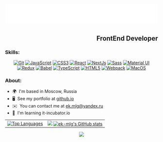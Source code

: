 <h1 align="center">
  <img src="https://raw.githubusercontent.com/ek-mlg/ek-mlg/main/name.svg" alt="Egor Kirillov" />
</h1>

<h2 align="right">FrontEnd Developer</h2>

### Skills:


<div align="center">
<a href="https://git-scm.com/" target="_blank" rel="noreferrer" padding='10px'><img src="https://raw.githubusercontent.com/danielcranney/readme-generator/main/public/icons/skills/git-colored.svg" width="36" height="36" alt="Git" /></a>               <a href="https://developer.mozilla.org/en-US/docs/Web/JavaScript" target="_blank" rel="noreferrer" padding='10px'><img src="https://raw.githubusercontent.com/danielcranney/readme-generator/main/public/icons/skills/javascript-colored.svg" width="36" height="36" alt="JavaScript" /></a>                              <a href="https://www.w3.org/TR/CSS/#css" target="_blank" rel="noreferrer"><img src="https://raw.githubusercontent.com/danielcranney/readme-generator/main/public/icons/skills/css3-colored.svg" width="36" height="36" alt="CSS3" /></a>               <a href="https://reactjs.org/" target="_blank" rel="noreferrer"><img src="https://raw.githubusercontent.com/danielcranney/readme-generator/main/public/icons/skills/react-colored.svg" width="36" height="36" alt="React" /></a>               <a href="https://nextjs.org/docs" target="_blank" rel="noreferrer"><img src="https://raw.githubusercontent.com/danielcranney/readme-generator/main/public/icons/skills/nextjs-colored-dark.svg" width="36" height="36" alt="NextJs" /></a>               <a href="https://sass-lang.com/" target="_blank" rel="noreferrer"><img src="https://raw.githubusercontent.com/danielcranney/readme-generator/main/public/icons/skills/sass-colored.svg" width="36" height="36" alt="Sass" /></a>               <a href="https://mui.com/" target="_blank" rel="noreferrer"><img src="https://raw.githubusercontent.com/danielcranney/readme-generator/main/public/icons/skills/materialui-colored.svg" width="36" height="36" alt="Material UI" /></a>               <a href="https://redux.js.org/" target="_blank" rel="noreferrer"><img src="https://raw.githubusercontent.com/danielcranney/readme-generator/main/public/icons/skills/redux-colored.svg" width="36" height="36" alt="Redux" /></a>               <a href="https://babeljs.io/" target="_blank" rel="noreferrer"><img src="https://raw.githubusercontent.com/danielcranney/readme-generator/main/public/icons/skills/babel-colored-dark.svg" width="36" height="36" alt="Babel" /></a>               <a href="https://www.typescriptlang.org/" target="_blank" rel="noreferrer" padding='10px'><img src="https://raw.githubusercontent.com/danielcranney/readme-generator/main/public/icons/skills/typescript-colored.svg" width="36" height="36" alt="TypeScript" /></a>               <a href="https://developer.mozilla.org/en-US/docs/Glossary/HTML5" target="_blank" rel="noreferrer"><img src="https://raw.githubusercontent.com/danielcranney/readme-generator/main/public/icons/skills/html5-colored.svg" width="36" height="36" alt="HTML5" /></a>               <a href="https://webpack.js.org/" target="_blank" rel="noreferrer"><img src="https://raw.githubusercontent.com/danielcranney/readme-generator/main/public/icons/skills/webpack-colored.svg" width="36" height="36" alt="Webpack" /></a>               <a href="https://apple.com" target="_blank" rel="noreferrer"><img src="https://raw.githubusercontent.com/danielcranney/readme-generator/main/public/icons/skills/macos-colored-dark.svg" width="36" height="36" alt="MacOS" /></a>
</div>

### About:

* 🌍  I'm based in Moscow, Russia
* 🖥️  See my portfolio at [github.io](http://ek-mlg.github.io/portfolio/#about)
* ✉️  You can contact me at [ek.mlg@yandex.ru](mailto:ek.mlg@yandex.ru)
* 🧠  I'm learning it-incubator.io

<div align="center">
  <table>
    <tr>
      <td align="center">
        <a href="https://github.com/ek-mlg"><img src="https://github-readme-stats.vercel.app/api/top-langs/?username=ek-mlg&langs_count=10&title_color=a855f7&text_color=ffffff&icon_color=a855f7&bg_color=171717&hide_border=true&locale=en&custom_title=Top%20%Languages" alt="Top Languages" /></a>
      </td>
      <td align="center" width='60%'>
        <a href="http://www.github.com/ek-mlg"><img src="https://github-readme-streak-stats.herokuapp.com/?user=ek-mlg&stroke=ffffff&background=171717&ring=a855f7&fire=a855f7&currStreakNum=ffffff&currStreakLabel=a855f7&sideNums=ffffff&sideLabels=ffffff&dates=ffffff&hide_border=true" /></a>
        <a href="http://www.github.com/ek-mlg"><img src="https://github-readme-stats.vercel.app/api?username=ek-mlg&show_icons=true&hide=stars,issues,&count_private=true&title_color=a855f7&text_color=ffffff&icon_color=a855f7&bg_color=171717&hide_border=true&show_icons=true" alt="ek-mlg's GitHub stats" /></a>
      </td>
    </tr>
  </table>

<a href="https://www.github.com/ek-mlg" target="_blank" rel="noreferrer"><img
src="https://img.shields.io/github/followers/ek-mlg?logo=github&style=for-the-badge&color=a855f7&labelColor=171717" /></a>
</div>
